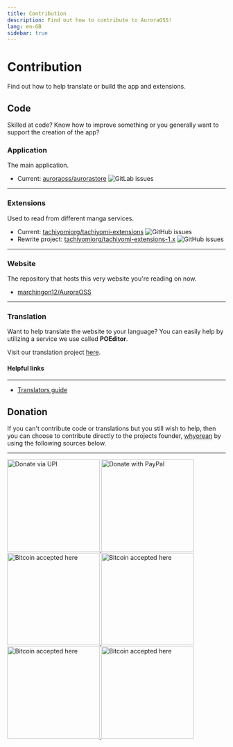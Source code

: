 ```yaml
---
title: Contribution
description: Find out how to contribute to AuroraOSS!
lang: en-GB
sidebar: true
---
```


# Contribution
Find out how to help translate or build the app and extensions.

## Code
Skilled at code? Know how to improve something or you generally want to support the creation of the app?

### Application
The main application.
- Current: [auroraoss/aurorastore](https://github.com/tachiyomiorg/tachiyomi) ![GitLab issues](https://img.shields.io/github/issues/tachiyomiorg/tachiyomi?style=social)
***
### Extensions
Used to read from different manga services.
- Current: [tachiyomiorg/tachiyomi-extensions](https://github.com/tachiyomiorg/tachiyomi-extensions) ![GitHub issues](https://img.shields.io/github/issues/tachiyomiorg/tachiyomi-extensions?style=social)
- Rewrite project: [tachiyomiorg/tachiyomi-extensions-1.x](https://github.com/tachiyomiorg/tachiyomi-extensions-1.x) ![GitHub issues](https://img.shields.io/github/issues/tachiyomiorg/tachiyomi-extensions-1.x?style=social)
***
### Website
The repository that hosts this very website you're reading on now.
- [marchingon12/AuroraOSS](https://github.com/tmarchingon12/AuroraOSS) 
***
### Translation
Want to help translate the website to your language? You can easily help by utilizing a service we use called **POEditor**.

Visit our translation project [here](https://poeditor.org/projects/tachiyomi/strings/).

#### Helpful links
***
- [Translators guide](https://docs.weblate.org/en/latest/user/translating.html)

## Donation
If you can't contribute code or translations but you still wish to help, then you can choose to contribute directly to the projects founder, [whyorean](https://gitlab.com/whyorean/) by using the following sources below.
***
<a href="https://www.upiqrcode.com/upi-link/?apikey=apikey&seckey=seckey&vpa=whyorean@dbs&payee=Rahul%20Patel&billno=1234" target="_blank" rel="noopener" hover="/assets/liberapaybutton.png">
	<img width="213" style="border:0px;width:213px;" src="/assets/upibutton.png" border="0" alt="Donate via UPI" />
</a>
<a href="http://www.paypal.me/AuroraDev" target="_blank" rel="noopener">
	<img width="213" style="border:0px;width:213px;" src="/assets/paypalbutton.png" border="0" alt="Donate with PayPal" />
</a>
<a href="https://liberapay.com/whyorean/" target="_blank" rel="noopener">
	<img width="213" style="border:0px;width:213px;" src="/assets/liberapaybutton.png" border="0" alt="Bitcoin accepted here" />
</a>

<a href="https://bitcoin.com/bc1qu7cy9fepjj309y4r2x3rymve7mw4ff39c8cpe0" target="_blank" rel="noopener">
	<img width="213" style="border:0px;width:213px;" src="/assets/bitcoinbutton.png" border="0" alt="Bitcoin accepted here" />
</a>
<a href="https://bitcoin.com/bc1qu7cy9fepjj309y4r2x3rymve7mw4ff39c8cpe0" target="_blank" rel="noopener">
	<img width="213" style="border:0px;width:213px;" src="/assets/btcashbutton.png" border="0" alt="Bitcoin accepted here" />
</a>
<a href="https://bitcoin.com/bc1qu7cy9fepjj309y4r2x3rymve7mw4ff39c8cpe0" target="_blank" rel="noopener">
	<img width="213" style="border:0px;width:213px;" src="/assets/etherumbutton.png" border="0" alt="Bitcoin accepted here" />
</a>






